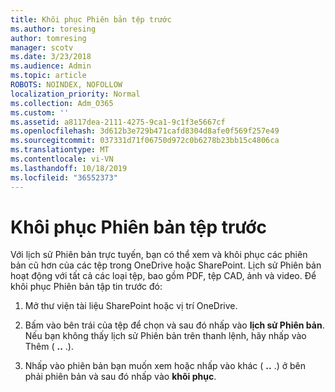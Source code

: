 ```yaml
---
title: Khôi phục Phiên bản tệp trước
ms.author: toresing
author: tomresing
manager: scotv
ms.date: 3/23/2018
ms.audience: Admin
ms.topic: article
ROBOTS: NOINDEX, NOFOLLOW
localization_priority: Normal
ms.collection: Adm_O365
ms.custom: ''
ms.assetid: a8117dea-2111-4275-9ca1-9c1f3e5667cf
ms.openlocfilehash: 3d612b3e729b471cafd8304d8afe0f569f257e49
ms.sourcegitcommit: 037331d71f06750d972c0b6278b23bb15c4806ca
ms.translationtype: MT
ms.contentlocale: vi-VN
ms.lasthandoff: 10/18/2019
ms.locfileid: "36552373"
---
```

# <a name="restore-a-previous-file-version"></a>Khôi phục Phiên bản tệp trước

Với lịch sử Phiên bản trực tuyến, bạn có thể xem và khôi phục các phiên bản cũ hơn của các tệp trong OneDrive hoặc SharePoint. Lịch sử Phiên bản hoạt động với tất cả các loại tệp, bao gồm PDF, tệp CAD, ảnh và video. Để khôi phục Phiên bản tập tin trước đó:
  
1. Mở thư viện tài liệu SharePoint hoặc vị trí OneDrive.
    
2. Bấm vào bên trái của tệp để chọn và sau đó nhấp vào **lịch sử Phiên bản**. Nếu bạn không thấy lịch sử Phiên bản trên thanh lệnh, hãy nhấp vào Thêm ( **..** .). 
    
3. Nhấp vào phiên bản bạn muốn xem hoặc nhấp vào khác ( **..** .) ở bên phải phiên bản và sau đó nhấp vào **khôi phục**.
    

